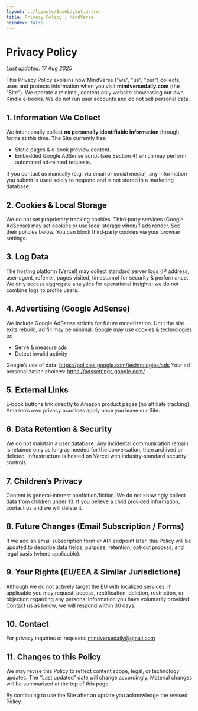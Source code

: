 ```yaml
---
layout: ../layouts/BaseLayout.astro
title: Privacy Policy | MindVerse
noindex: false
---
```

# Privacy Policy
_Last updated: 17 Aug 2025_

This Privacy Policy explains how MindVerse ("we", "us", "our") collects, uses and protects information when you visit **mindversedaily.com** (the "Site"). We operate a minimal, content‑only website showcasing our own Kindle e‑books. We do not run user accounts and do not sell personal data.

## 1. Information We Collect
We intentionally collect **no personally identifiable information** through forms at this time. The Site currently has:
- Static pages & e‑book preview content.
- Embedded Google AdSense script (see Section 4) which may perform automated ad‑related requests.

If you contact us manually (e.g. via email or social media), any information you submit is used solely to respond and is not stored in a marketing database.

## 2. Cookies & Local Storage
We do not set proprietary tracking cookies. Third‑party services (Google AdSense) may set cookies or use local storage when/if ads render. See their policies below. You can block third‑party cookies via your browser settings.

## 3. Log Data
The hosting platform (Vercel) may collect standard server logs (IP address, user‑agent, referrer, pages visited, timestamp) for security & performance. We only access aggregate analytics for operational insights; we do not combine logs to profile users.

## 4. Advertising (Google AdSense)
We include Google AdSense strictly for future monetization. Until the site exits rebuild, ad fill may be minimal. Google may use cookies & technologies to:
- Serve & measure ads
- Detect invalid activity

Google’s use of data: https://policies.google.com/technologies/ads
Your ad personalization choices: https://adssettings.google.com/

## 5. External Links
E‑book buttons link directly to Amazon product pages (no affiliate tracking). Amazon’s own privacy practices apply once you leave our Site.

## 6. Data Retention & Security
We do not maintain a user database. Any incidental communication (email) is retained only as long as needed for the conversation, then archived or deleted. Infrastructure is hosted on Vercel with industry‑standard security controls.

## 7. Children’s Privacy
Content is general‑interest nonfiction/fiction. We do not knowingly collect data from children under 13. If you believe a child provided information, contact us and we will delete it.

## 8. Future Changes (Email Subscription / Forms)
If we add an email subscription form or API endpoint later, this Policy will be updated to describe data fields, purpose, retention, opt‑out process, and legal basis (where applicable).

## 9. Your Rights (EU/EEA & Similar Jurisdictions)
Although we do not actively target the EU with localized services, if applicable you may request: access, rectification, deletion, restriction, or objection regarding any personal information you have voluntarily provided. Contact us as below; we will respond within 30 days.

## 10. Contact
For privacy inquiries or requests: mindversedaily@gmail.com

## 11. Changes to this Policy
We may revise this Policy to reflect content scope, legal, or technology updates. The “Last updated” date will change accordingly. Material changes will be summarized at the top of this page.

By continuing to use the Site after an update you acknowledge the revised Policy.
